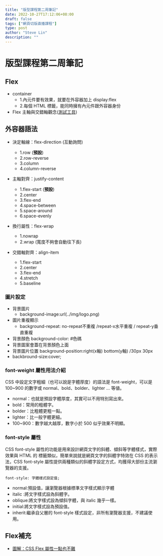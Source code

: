 ```yaml
---
title: "版型課程第二周筆記"
date: 2022-10-27T17:12:06+08:00
draft: false
tags: ["網頁切版直播課程"]
type: post
author: "Steve Lin"
description: ""
---
```


# 版型課程第二周筆記

## Flex
- container
    - 1.內元件要有效果，就要在外容器加上 display:flex
    - 2.每個 HTML 標籤，能同時擁有內元件跟外容器身份
- Flex 主軸與交錯軸觀念([測試工具](https://codepen.io/peiqun/pen/WYzzYX))

## 外容器語法
- 決定軸線：flex-direction (互動詢問)
    - 1.row (**預設**)
    - 2.row-reverse
    - 3.column
    - 4.column-reverse
- 主軸對齊：justify-content 
    - 1.flex-start (**預設**)
    - 2.center
    - 3.flex-end
    - 4.space-between
    - 5.space-around
    - 6.space-evenly
- 換行屬性：flex-wrap
    - 1.nowrap
    - 2.wrap (寬度不夠會自動往下長)

- 交錯軸對齊：align-item
    - 1.flex-start
    - 2.center
    - 3.flex-end
    - 4.stretch
    - 5.baseline

### 圖片設定
- 背景圖片
    - background-image:url(../img/logo.png)
- 圖片重複顯示
    - background-repeat: no-repeat不重複 /repeat-x水平重複 / repeat-y垂直重複 
- 背景顏色 background-color: #色碼
- 背景圖案會蓋在背景顏色上面
- 背景圖片位置 background-position:right(x軸) bottom(y軸) /30px 30px
- backbround-size:cover;

### font-weight 屬性用法介紹
CSS 中設定文字粗細（也可以說是字體厚度）的語法是 font-weight，可以是 100~900 的數字或 normal、bold、bolder、lighter ... 等値。
- normal：也就是預設字體厚度，其實可以不用特別寫出來。
- bold：常用的粗體字。
- bolder：比粗體更粗一點。
- lighter：比一般字體更細。
- 100~900：數字越大越厚，數字小於 500 似乎效果不明顯。

### font-style 屬性
CSS font-style 屬性的功能是用來設計網頁文字的斜體、傾斜等字體樣式，實際效果與 HTML 的 <i></i> 標籤類似，簡單來說就是網頁文字的斜體字特效在 CSS 的表示法，CSS font-style 屬性提供兩種類似的斜體字設定方式，均獲得大部份主流瀏覽器的支援。

```
font-style: 字體樣式設定值;
```
- normal:預設值，讓瀏覽器根據標準文字樣式顯示字體
- italic :將文字樣式設為斜體字。
- oblique:將文字樣式設為傾斜字體，與 italic 幾乎一樣。
- initial:將文字樣式設為預設值。
- inherit:繼承自父層的 font-style 樣式設定，非所有瀏覽器支援，不建議使用。

## Flex補充
 - [圖解：CSS Flex 屬性一點也不難](https://wcc723.github.io/css/2017/07/21/css-flex/)

